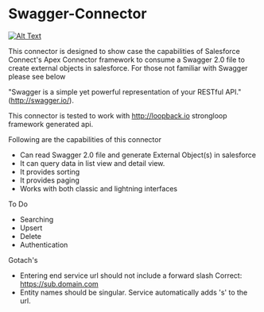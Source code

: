 # Swagger-Connector

[![Alt Text]( https://andrewfawcett.files.wordpress.com/2014/09/deploy.png)](https://githubsfdeploy.herokuapp.com/app/githubdeploy/fahadaz/Swagger-Connector)

This connector is designed to show case the capabilities of Salesforce Connect's Apex Connector framework to consume a Swagger 2.0 file to create external objects in salesforce. For those not familiar with Swagger please see below

"Swagger is a simple yet powerful representation of your RESTful API." (http://swagger.io/).    

This connector is tested to work with http://loopback.io strongloop framework generated api. 

Following are the capabilities of this connector
* Can read Swagger 2.0 file and generate External Object(s) in salesforce
* It can query data in list view and detail view.
* It provides sorting 
* It provides paging
* Works with both classic and lightning interfaces

To Do
* Searching
* Upsert
* Delete
* Authentication

Gotach's
* Entering end service url should not include a forward slash
    Correct: https://sub.domain.com
* Entity names should be singular. Service automatically adds 's' to the url.

